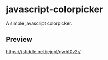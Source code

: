 # javascript-colorpicker
 A simple javascript colorpicker. 

## Preview
https://jsfiddle.net/jejopl/gwht0v2r/
